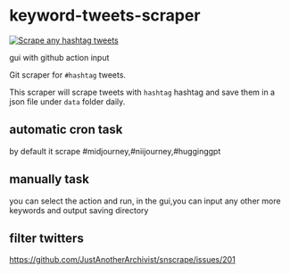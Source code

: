 # keyword-tweets-scraper

[![Scrape any hashtag tweets](https://github.com/ahmedshahriar/depression-tweets-scraper/actions/workflows/scrape.yml/badge.svg)](https://github.com/ahmedshahriar/depression-tweets-scraper/actions/workflows/scrape.yml)

gui  with github action input




Git scraper for `#hashtag` tweets.

This scraper will scrape  tweets with `hashtag` hashtag and save them in a json file under `data` folder daily.



##  automatic cron task
by default it scrape #midjourney,#niijourney,#hugginggpt

## manually task
you can select the action and run,
in the gui,you can input any other more keywords and output saving directory


## filter twitters

https://github.com/JustAnotherArchivist/snscrape/issues/201
